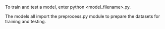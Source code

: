 To train and test a model, enter python <model_filename>.py.

The models all import the preprocess.py module to prepare the datasets for training and testing.
